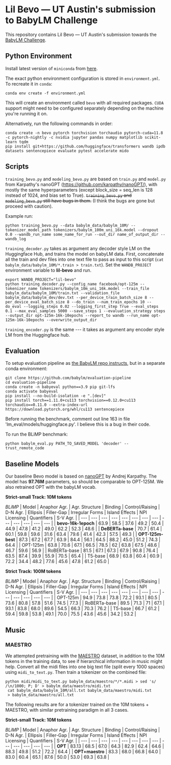 # Lil Bevo &mdash; UT Austin's submission to BabyLM Challenge

This repository contains Lil Bevo &mdash; UT Austin's submission towards the [BabyLM Challenge](https://babylm.github.io).

## Python Environment

Install latest version of `miniconda` from [here](https://docs.conda.io/en/latest/miniconda.html).

The exact python environment configuration is stored in `environment.yml`. To recreate it in `conda`:

```
conda env create -f environment.yml
``` 

This will create an environment called `bevo` with all required packages. `CUDA` support might need to be configured separately depending on the machine you're running it on.

Alternatively, run the following commands in order:

```
conda create -n bevo pytorch torchvision torchaudio pytorch-cuda=11.8 -c pytorch-nightly -c nvidia jupyter pandas numpy matplotlib scikit-learn tqdm
pip install git+https://github.com/huggingface/transformers wandb ipdb datasets sentencepiece evaluate pytest accelerate mido
```

## Scripts

`training_bevo.py` and `modeling_bevo.py` are based on `train.py` and `model.py` from Karpathy's nanoGPT (https://github.com/karpathy/nanoGPT/), with mostly the same hyperparameters (except block_size = seq_len is 128 instead of 1024, and bias set to True).
~~`training_bevo.py` and `modeling_bevo.py` still have bugs in them.~~ (I think the bugs are gone but proceed with caution). 

Example run:

```
python training_bevo.py --data babylm_data/babylm_10M/ --tokenizer_model_path tokenizers/babylm_100m_uni_16k.model --dropout 0.0 --wandb_run_name some_name_for_run --out_dir name_of_output_dir --wandb_log
```

`training_decoder.py` takes as argument any decoder style LM on the Huggingface Hub, and trains the model on babyLM data. First, concatenate all the train and dev files into one text file to pass as input to this script (`cat babylm_data/babylm_10M/*.train > train.txt`). Set the `WANDB_PROJECT` environment variable to **lil-bevo** and run.

```
export WANDB_PROJECT="lil-bevo"
python training_decoder.py --config_name facebook/opt-125m --tokenizer_name tokenizers/babylm_10m_uni_16k.model --train_file babylm_data/babylm_10M/train.txt --validation_file babylm_data/babylm_dev/dev.txt --per_device_train_batch_size 8 --per_device_eval_batch_size 8 --do_train --num_train_epochs 10 --do_eval --logging_steps 0.02 --logging_first_step True --eval_steps 0.1 --max_eval_samples 5000 --save_steps 1 --evaluation_strategy steps --output_dir opt-125m-16k-10epochs --report_to wandb --run_name opt-125m-16k-10epochs --overwrite_output_dir 
```

`training_encoder.py` is the same --- it takes as argument any encoder style LM from the Huggingface hub.

## Evaluation

To setup evaluation pipeline as [the BabyLM repo instructs](https://github.com/babylm/evaluation-pipeline), but in a separate conda environment:

```
git clone https://github.com/babylm/evaluation-pipeline
cd evaluation-pipeline
conda create -n babyeval python==3.9 pip git-lfs
conda activate babyeval
pip install --no-build-isolation -e ".[dev]"
pip install torch==1.11.0+cu113 torchvision==0.12.0+cu113 torchaudio==0.11.0 --extra-index-url https://download.pytorch.org/whl/cu113 sentencepiece

```

Before running the benchmark, comment out line 163 in file 'lm_eval/models/huggingface.py'. I believe this is a bug in their code.

To run the BLiMP benchmark:

```
python babylm_eval.py PATH_TO_SAVED_MODEL 'decoder' --trust_remote_code
```

## Baseline Models

Our baseline Bevo model is based on [nanoGPT](https://github.com/karpathy/nanoGPT/) by Andrej Karpathy. The model has **97.76M** parameters, so should be comparable to OPT-125M. We also retrained OPT with the babyLM vocab.

**Strict-small Track: 10M tokens**

*BLiMP*
| Model | Anaphor Agr. | Agr. Structure | Binding | Control/Raising | D-N Agr. | Ellipsis | Filler-Gap | Irregular Forms | Island Effects | NPI Licensing | Quantifiers | S-V Agr. |
| --- | --- | --- | --- | --- | --- | --- | --- | --- | --- | --- | --- | --- |
| **bevo-16k-1epoch** | 63.9 | 58.5 | 37.6 | 49.2 | 50.4 | 44.9 | 47.8 | 41.2 | 49.0 | 62.2 | 52.3 | 48.6 |
| **DeBERTa-base** | 70.7 | 61.4 | 60.1 | 59.8 | 59.6 | 31.6 | 63.4 | 79.6 | 41.4 | 42.3 | 57.5 | 49.3 |
| **OPT-125m-best** | 87.3 | 67.2 | 67.7 | 63.9 | 84.4 | 56.1 | 64.5 | 88.2 | 45.0 | 51.2 | 74.3 | 64.4 |
| OPT-125m | 63.8 | 70.6 | 67.1 | 66.5 | 78.5 | 62 | 63.8 | 67.5 | 48.6 | 46.7 | 59.6 | 56.9 |
| RoBERTa-base | 81.5 | 67.1 | 67.3 | 67.9 | 90.8 | 76.4 | 63.5 | 87.4 | 39.9 | 55.9 | 70.5 | 65.4 |
| T5-base | 68.9 | 63.8 | 60.4 | 60.9 | 72.2 | 34.4 | 48.2 | 77.6 | 45.6 | 47.8 | 61.2 | 65.0 |

**Strict Track: 100M tokens**

*BLiMP*
| Model | Anaphor Agr. | Agr. Structure | Binding | Control/Raising | D-N Agr. | Ellipsis | Filler-Gap | Irregular Forms | Island Effects | NPI Licensing | Quantifiers | S-V Agr. |
| --- | --- | --- | --- | --- | --- | --- | --- | --- | --- | --- | --- | --- |
| OPT-125m | 94.9 | 73.8 | 73.8 | 72.2 | 93.1 | 80.5 | 73.6 | 80.8 | 57.8 | 51.6 | 74.5 | 77.3 |
| RoBERTa-base | 89.5 | 71.3 | 71 | 67.1 | 93.1 | 83.8 | 68.0 | 89.6 | 54.5 | 66.3 | 70.3 | 76.2 |
| T5-base | 66.7 | 61.2 | 59.4 | 59.8 | 53.8 | 49.1 | 70.0 | 75.5 | 43.6 | 45.6 | 34.2 | 53.2 |


## Music

### MAESTRO

We attempted pretraining with the [MAESTRO]() dataset, in addition to the 10M tokens in the training data, to see if hierarchical information in music might help. Convert all the midi files into one big text file (split every 1000 spaces) using `midi_to_text.py`. Then train a tokenizer on the combined file:

```
python midi/midi_to_text.py babylm_data/maestro/*/*.midi > sed 's/ /\n/1000; P; D' > babylm_data/maestro/midi.txt
 cat babylm_data/babylm_10M/all.txt babylm_data/maestro/midi.txt
 > babylm_data/maestro/all.txt
```

The following results are for a tokenizer trained on the 10M tokens + MAESTRO, with similar pretraining paradigm in all 3 cases.

**Strict-small Track: 10M tokens**

*BLiMP*
| Model | Anaphor Agr. | Agr. Structure | Binding | Control/Raising | D-N Agr. | Ellipsis | Filler-Gap | Irregular Forms | Island Effects | NPI Licensing | Quantifiers | S-V Agr. |
| --- | --- | --- | --- | --- | --- | --- | --- | --- | --- | --- | --- | --- |
| **OPT** | 83.13 | 68.5 | 67.0 | 64.3 | 82.9 | 62.4 | 64.6 | 88.3 | 49.8 | 51.2 | 72.2 | 64.4 |
| **OPT+maestro** | 83.3 | 68.0 | 66.8 | 64.0 | 83.0 | 60.4 | 65.1 | 87.6 | 50.0 | 53.0 | 69.3 | 63.8 |
